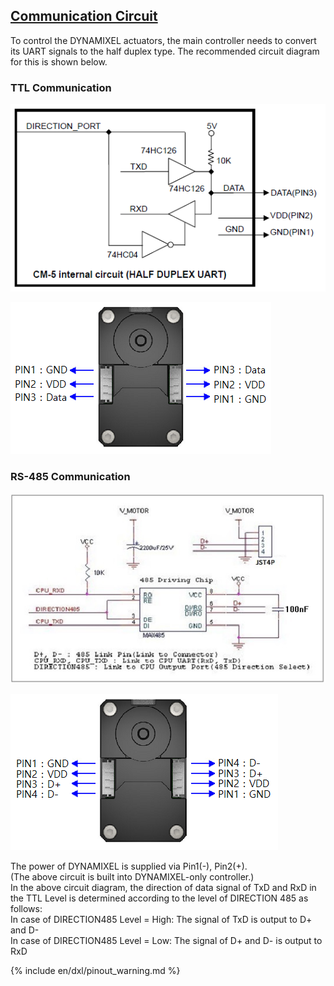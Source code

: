 ## [Communication Circuit](#communication-circuit)
To control the DYNAMIXEL actuators, the main controller needs to convert its UART signals to the half duplex type. The recommended circuit diagram for this is shown below.

### TTL Communication
![](/assets/images/dxl/ttl_circuit.png)

![](/assets/images/dxl/x/x_series_ttl_pin.png)

### RS-485 Communication
![](/assets/images/dxl/x/x_series_485_circuit.jpg)

![](/assets/images/dxl/x/x_series_485_pin.png)

The power of DYNAMIXEL is supplied via Pin1(-), Pin2(+).  
(The above circuit is built into DYNAMIXEL-only controller.)  
In the above circuit diagram, the direction of data signal of TxD and RxD in the TTL Level is determined according to the level of DIRECTION 485 as follows:  
In case of DIRECTION485 Level = High: The signal of TxD is output to D+ and D-  
In case of DIRECTION485 Level = Low: The signal of D+ and D- is output to RxD  

{% include en/dxl/pinout_warning.md %}

